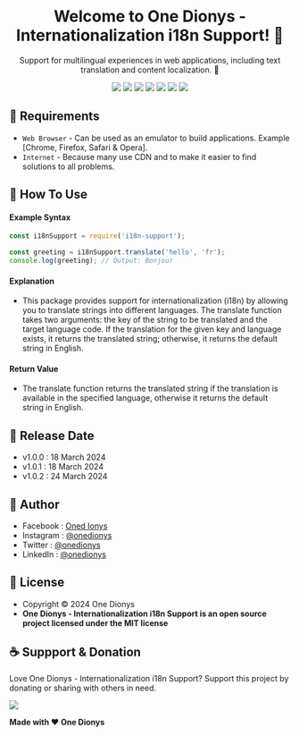 <h1 align="center">Welcome to One Dionys - Internationalization i18n Support! 👋 </h1>

<p align="center">Support for multilingual experiences in web applications, including text translation and content localization. 💖 </p>

<p align="center">
<img src="https://img.shields.io/github/contributors/onedionys/onedionys-internationalization-i18n-support?style=flat-square">
<img src="https://img.shields.io/github/issues/onedionys/onedionys-internationalization-i18n-support?style=flat-square">
<img src="https://img.shields.io/github/stars/onedionys/onedionys-internationalization-i18n-support?style=flat-square"> 
<img src="https://img.shields.io/github/forks/onedionys/onedionys-internationalization-i18n-support?style=flat-square">
<img src="https://img.shields.io/github/last-commit/onedionys/onedionys-internationalization-i18n-support.svg?style=flat-square">
<img src="https://img.shields.io/github/languages/code-size/onedionys/onedionys-internationalization-i18n-support?style=flat-square">
<img src="https://img.shields.io/github/license/onedionys/onedionys-internationalization-i18n-support?style=flat-square">
</p>

## 💾 Requirements

* `Web Browser` - Can be used as an emulator to build applications. Example [Chrome, Firefox, Safari & Opera].
* `Internet` - Because many use CDN and to make it easier to find solutions to all problems.

## 🎯 How To Use

#### Example Syntax

```javascript
const i18nSupport = require('i18n-support');

const greeting = i18nSupport.translate('hello', 'fr');
console.log(greeting); // Output: Bonjour
```

#### Explanation

* This package provides support for internationalization (i18n) by allowing you to translate strings into different languages. The translate function takes two arguments: the key of the string to be translated and the target language code. If the translation for the given key and language exists, it returns the translated string; otherwise, it returns the default string in English.

#### Return Value

* The translate function returns the translated string if the translation is available in the specified language, otherwise it returns the default string in English.

## 📆 Release Date

* v1.0.0 : 18 March 2024
* v1.0.1 : 18 March 2024
* v1.0.2 : 24 March 2024

## 🧑 Author

* Facebook : <a href="https://www.facebook.com/theonedionys"> Oned Ionys</a>
* Instagram : <a href="https://www.instagram.com/onedionys/"> @onedionys</a>
* Twitter : <a href="https://twitter.com/onedionys"> @onedionys</a>
* LinkedIn :  <a href="https://www.linkedin.com/in/onedionys/"> @onedionys</a>

## 📝 License

* Copyright © 2024 One Dionys
* **One Dionys - Internationalization i18n Support is an open source project licensed under the MIT license**

## ☕️ Suppport & Donation

Love One Dionys - Internationalization i18n Support? Support this project by donating or sharing with others in need.

<a href="https://www.buymeacoffee.com/onedionys"><img src="https://img.shields.io/badge/Buy_Me_A_Coffee-FFDD00?style=for-the-badge&logo=buy-me-a-coffee&logoColor=black"/> </a>

**Made with ❤️ One Dionys**
